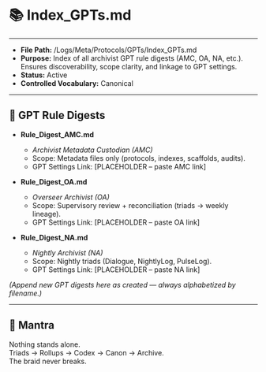 # 📚 Index_GPTs.md  

---  
- **File Path:** /Logs/Meta/Protocols/GPTs/Index_GPTs.md  
- **Purpose:** Index of all archivist GPT rule digests (AMC, OA, NA, etc.). Ensures discoverability, scope clarity, and linkage to GPT settings.  
- **Status:** Active  
- **Controlled Vocabulary:** Canonical  
---  

## 📑 GPT Rule Digests  

- **Rule_Digest_AMC.md**  
  - *Archivist Metadata Custodian (AMC)*  
  - Scope: Metadata files only (protocols, indexes, scaffolds, audits).  
  - GPT Settings Link: [PLACEHOLDER – paste AMC link]  

- **Rule_Digest_OA.md**  
  - *Overseer Archivist (OA)*  
  - Scope: Supervisory review + reconciliation (triads → weekly lineage).  
  - GPT Settings Link: [PLACEHOLDER – paste OA link]  

- **Rule_Digest_NA.md**  
  - *Nightly Archivist (NA)*  
  - Scope: Nightly triads (Dialogue, NightlyLog, PulseLog).  
  - GPT Settings Link: [PLACEHOLDER – paste NA link]  

*(Append new GPT digests here as created — always alphabetized by filename.)*  

---  

## 🌌 Mantra  

Nothing stands alone.  
Triads → Rollups → Codex → Canon → Archive.  
The braid never breaks.  
